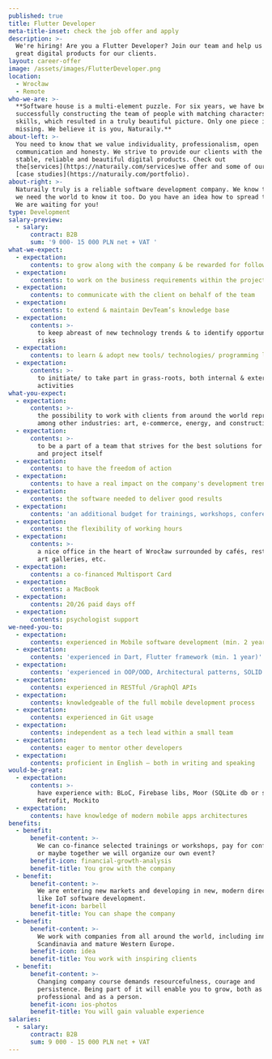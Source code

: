 ```yaml
---
published: true
title: Flutter Developer
meta-title-inset: check the job offer and apply
description: >-
  We're hiring! Are you a Flutter Developer? Join our team and help us build
  great digital products for our clients.
layout: career-offer
image: /assets/images/FlutterDeveloper.png
location:
  - Wrocław
  - Remote
who-we-are: >-
  **Software house is a multi-element puzzle. For six years, we have been
  successfully constructing the team of people with matching characters and
  skills, which resulted in a truly beautiful picture. Only one piece is
  missing. We believe it is you, Naturaily.**
about-left: >-
  You need to know that we value individuality, professionalism, open
  communication and honesty. We strive to provide our clients with the best,
  stable, reliable and beautiful digital products. Check out
  the[services](https://naturaily.com/services)we offer and some of our latest
  [case studies](https://naturaily.com/portfolio).
about-right: >-
  Naturaily truly is a reliable software development company. We know that, and
  we need the world to know it too. Do you have an idea how to spread the word?
  We are waiting for you!
type: Development
salary-preview:
  - salary:
      contract: B2B
      sum: '9 000- 15 000 PLN net + VAT '
what-we-expect:
  - expectation:
      contents: to grow along with the company & be rewarded for following through
  - expectation:
      contents: to work on the business requirements within the project
  - expectation:
      contents: to communicate with the client on behalf of the team
  - expectation:
      contents: to extend & maintain DevTeam’s knowledge base
  - expectation:
      contents: >-
        to keep abreast of new technology trends & to identify opportunities and
        risks
  - expectation:
      contents: to learn & adopt new tools/ technologies/ programming languages
  - expectation:
      contents: >-
        to initiate/ to take part in grass-roots, both internal & external
        activities
what-you-expect:
  - expectation:
      contents: >-
        the possibility to work with clients from around the world representing,
        among other industries: art, e-commerce, energy, and construction
  - expectation:
      contents: >-
        to be a part of a team that strives for the best solutions for client
        and project itself
  - expectation:
      contents: to have the freedom of action
  - expectation:
      contents: to have a real impact on the company's development trends
  - expectation:
      contents: the software needed to deliver good results
  - expectation:
      contents: 'an additional budget for trainings, workshops, conferences, etc.'
  - expectation:
      contents: the flexibility of working hours
  - expectation:
      contents: >-
        a nice office in the heart of Wrocław surrounded by cafés, restaurants,
        art galleries, etc.
  - expectation:
      contents: a co-financed Multisport Card
  - expectation:
      contents: a MacBook
  - expectation:
      contents: 20/26 paid days off
  - expectation:
      contents: psychologist support
we-need-you-to:
  - expectation:
      contents: experienced in Mobile software development (min. 2 years)
  - expectation:
      contents: 'experienced in Dart, Flutter framework (min. 1 year)'
  - expectation:
      contents: 'experienced in OOP/OOD, Architectural patterns, SOLID'
  - expectation:
      contents: experienced in RESTful /GraphQl APIs
  - expectation:
      contents: knowledgeable of the full mobile development process
  - expectation:
      contents: experienced in Git usage
  - expectation:
      contents: independent as a tech lead within a small team
  - expectation:
      contents: eager to mentor other developers
  - expectation:
      contents: proficient in English – both in writing and speaking
would-be-great:
  - expectation:
      contents: >-
        have experience with: BLoC, Firebase libs, Moor (SQLite db or similar),
        Retrofit, Mockito
  - expectation:
      contents: have knowledge of modern mobile apps architectures
benefits:
  - benefit:
      benefit-content: >-
        We can co-finance selected trainings or workshops, pay for conferences,
        or maybe together we will organize our own event?
      benefit-icon: financial-growth-analysis
      benefit-title: You grow with the company
  - benefit:
      benefit-content: >-
        We are entering new markets and developing in new, modern directions,
        like IoT software development.
      benefit-icon: barbell
      benefit-title: You can shape the company
  - benefit:
      benefit-content: >-
        We work with companies from all around the world, including innovative
        Scandinavia and mature Western Europe.
      benefit-icon: idea
      benefit-title: You work with inspiring clients
  - benefit:
      benefit-content: >-
        Changing company course demands resourcefulness, courage and
        persistence. Being part of it will enable you to grow, both as a
        professional and as a person.
      benefit-icon: ios-photos
      benefit-title: You will gain valuable experience
salaries:
  - salary:
      contract: B2B
      sum: 9 000 - 15 000 PLN net + VAT
---
```


